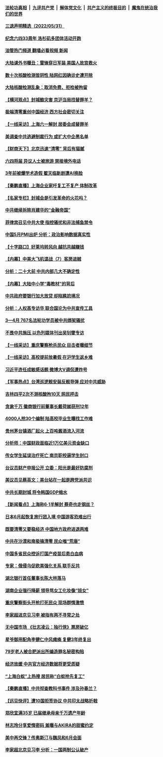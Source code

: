 ####  [法轮功真相](../../../../basic/blob/master/README.md?t=06011301) &nbsp;|&nbsp; [九评共产党](../../../../9ping.md/blob/master/README.md?t=06011301) &nbsp;|&nbsp; [解体党文化](../../../../jtdwh.md/blob/master/README.md?t=06011301)  &nbsp;|&nbsp; [共产主义的终极目的](../../../../gczydzjmd.md/blob/master/README.md?t=06011301) &nbsp;|&nbsp; [魔鬼在统治我们的世界](../../../../mgztzwmdsj.md/blob/master/README.md?t=06011301) 

#### [三退声明精选（2022/05/31）](../pages/nsc413/n13749814.md?t=06011301) 

#### [纪念六四33周年 洛杉矶多团体活动开跑](../pages/nsc413/n13749760.md?t=06011301) 

#### [油管热门频道 翻墙必看视频 新闻](http://45.76.130.85:81/youtube.html?06011301)

#### [大陆课外书曝丑：雷锋穿日军装 美国人故宫救火](../pages/nsc413/n13749579.md?t=06011301) 

#### [数十次核酸检测皆阴性 陆网红因确诊史遭开除](../pages/nsc413/n13749706.md?t=06011301) 

#### [大陆核酸检测乱象：取消免费、拒检被拘留](../pages/nsc413/n13749693.md?t=06011301) 

#### [【横河观点】封城酿灾害 京沪当局找替罪羊？](../pages/nsc413/n13749614.md?t=06011301) 

#### [极端清零重创中国经济 西方社会密切关注](../pages/nsc413/n13749627.md?t=06011301) 

#### [【一线采访】上海六一解封 居委会成替罪羊](../pages/nsc413/n13749617.md?t=06011301) 

#### [美调查中共逃避制裁行为 或扩大中企黑名单](../pages/nsc413/n13749587.md?t=06011301) 

#### [【财商天下】北京迅速“清零” 背后有猫腻](../pages/nsc413/n13749490.md?t=06011301) 

#### [六四将届 异议人士被旅游 禁接境外电话](../pages/nsc413/n13749623.md?t=06011301) 

#### [3年前被爆学术造假 翟天临新剧遭AI换脸](../pages/nsc413/n13749545.md?t=06011301) 

#### [【秦鹏直播】上海企业家吁复工不复产 体制改革](../pages/nsc413/n13749603.md?t=06011301) 

#### [【名家专栏】封城会是引发革命的火花吗？](../pages/nsc413/n13749374.md?t=06011301) 

#### [中共继续拆除肖建华的“金融帝国”](../pages/nsc413/n13749538.md?t=06011301) 

#### [菲律宾召见中共大使 指控骚扰和非法捕鱼禁令](../pages/nsc413/n13749492.md?t=06011301) 

#### [中国5月PMI出炉 分析：政治影响数据真实性](../pages/nsc413/n13749371.md?t=06011301) 

#### [【十字路口】好莱坞转风向 越抗共越赚钱](../pages/nsc413/n13749358.md?t=06011301) 

#### [【内幕】中美大飞机谍战（7）客房进贼](../pages/nsc413/n13749136.md?t=06011301) 

#### [分析：二十大前 中共内部几大不确定性](../pages/nsc413/n13748917.md?t=06011301) 

#### [【内幕】大陆中小学“毒教材”的背后](../pages/nsc413/n13749434.md?t=06011301) 

#### [中共政府要银行加大放贷 却陷尴尬境况](../pages/nsc413/n13749486.md?t=06011301) 

#### [分析：人权高专访华 联合国沦为中共宣传工具](../pages/nsc413/n13748860.md?t=06011301) 

#### [3—4月 767名法轮功学员被中共绑架骚扰](../pages/nsc413/n13732751.md?t=06011301) 

#### [不畏中共施压 以色列媒体刊出吴钊燮专访](../pages/nsc413/n13749384.md?t=06011301) 

#### [【一线采访】重庆警察枪杀民众 目击者曝细节](../pages/nsc413/n13749360.md?t=06011301) 

#### [【一线采访】高校提前放暑假 在沪学生返乡难](../pages/nsc413/n13749385.md?t=06011301) 

#### [习近平连任成敏感话题 微博大V调侃遭炸号](../pages/nsc413/n13749280.md?t=06011301) 

#### [【军事热点】台湾巡逻舰安装反舰导弹 应对中共威胁](../pages/nsc413/n13749161.md?t=06011301) 

#### [吉林四平2次不测核酸拘10天 网民抨击](../pages/nsc413/n13749310.md?t=06011301) 

#### [贪逾千万 徽商银行前董事长戴荷娣获刑12年](../pages/nsc413/n13749303.md?t=06011301) 

#### [4000人抢30个编制 陆高校毕业生曝找工作难](../pages/nsc413/n13749224.md?t=06011301) 

#### [贵州茅台镇酒厂起火 上百吨酱酒流入河流](../pages/nsc413/n13749275.md?t=06011301) 

#### [分析师：中国财政面临近1万亿美元资金缺口](../pages/nsc413/n13749225.md?t=06011301) 

#### [传女学生延误治疗死亡 南京职校逼学生封口](../pages/nsc413/n13749245.md?t=06011301) 

#### [台议员财产申报公开 立委：阳光是最好防腐剂](../pages/nsc413/n13749154.md?t=06011301) 

#### [美议员见蔡英文：美台站在一起是跨党派共识](../pages/nsc413/n13749207.md?t=06011301) 

#### [中共长期封城 将令韩国GDP缩水](../pages/nsc413/n13749210.md?t=06011301) 

#### [【新闻看点】上海称6·1半解封 蔡奇也走钢丝？](../pages/nsc413/n13748971.md?t=06011301) 


#### [日本6月起恢复旅行团入境 中国游客恐难出行](../pages/nsc413/n13749192.md?t=06011301) 

#### [既要清零又要稳经济 中国地方政府进退两难](../pages/nsc413/n13749183.md?t=06011301) 

#### [中共在沙漠和南极搞清零 民众嗤“荒唐”](../pages/nsc413/n13749171.md?t=06011301) 

#### [中国多省民众控诉打国产疫苗后患白血病](../pages/nsc413/n13748740.md?t=06011301) 

#### [专家：俄侵乌促欧美强化关系 联手反共](../pages/nsc413/n13749076.md?t=06011301) 

#### [湖北银行首任董事长陈大林落马](../pages/nsc413/n13749099.md?t=06011301) 

#### [湖南企业强行降薪 领导骂女工化妆像“妓女”](../pages/nsc413/n13749066.md?t=06011301) 

#### [重庆警察街头开枪打死民众 现场群情激愤](../pages/nsc413/n13749070.md?t=06011301) 

#### [李家超进京见习李 被指有两不寻常之处](../pages/nsc413/n13749063.md?t=06011301) 

#### [无中国市场 《壮志凌云：独行侠》票房破亿](../pages/nsc413/n13749033.md?t=06011301) 

#### [星爷御用配角李健仁中风瘫痪 复健3年终复出](../pages/nsc413/n13748938.md?t=06011301) 

#### [79岁老人被合肥派出所编造罪名秘密构陷](../pages/nsc413/n13748602.md?t=06011301) 

#### [经济放缓 中共官方经济数据将更受质疑](../pages/nsc413/n13748931.md?t=06011301) 

#### [“上海白蚁”上热搜 居民称“白蚁抢先复工”](../pages/nsc413/n13740216.md?t=06011301) 

#### [【秦鹏直播】中共彻查教科书事件 涉及孙春兰？](../pages/nsc413/n13748921.md?t=06011301) 

#### [【远见快评】遭10国拒签协议 中共印太战略折戟](../pages/nsc413/n13748974.md?t=06011301) 

#### [郑欣宜满35岁 已届继承母亲千万遗产年龄](../pages/nsc413/n13748858.md?t=06011301) 

#### [林志玲分享爱情密码 羞曝与AKIRA的甜蜜约定](../pages/nsc413/n13748903.md?t=06011301) 

#### [美中再交锋？传奥斯汀与魏凤和6月会面](../pages/nsc413/n13748846.md?t=06011301) 

#### [李家超北京见习李 分析：一国两制公认破产](../pages/nsc413/n13746938.md?t=06011301) 

<img src='http://gfw-breaker.win/goodnews/indexes/nsc413.md' width='0px' height='0px'/>
